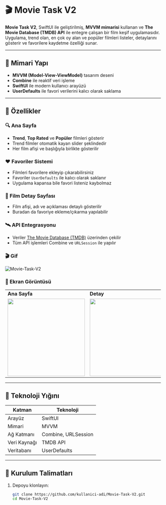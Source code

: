 # 🎬 Movie Task V2

**Movie Task V2**, SwiftUI ile geliştirilmiş, **MVVM mimarisi** kullanan ve **The Movie Database (TMDB) API** ile entegre çalışan bir film keşif uygulamasıdır. Uygulama, trend olan, en çok oy alan ve popüler filmleri listeler, detaylarını gösterir ve favorilere kaydetme özelliği sunar.

---

## 🧱 Mimari Yapı

- **MVVM (Model-View-ViewModel)** tasarım deseni
- **Combine** ile reaktif veri işleme
- **SwiftUI** ile modern kullanıcı arayüzü
- **UserDefaults** ile favori verilerini kalıcı olarak saklama

---

## 📱 Özellikler

### 🔍 Ana Sayfa
- **Trend**, **Top Rated** ve **Popüler** filmleri gösterir
- Trend filmler otomatik kayan slider şeklindedir
- Her film afişi ve başlığıyla birlikte gösterilir

### ❤️ Favoriler Sistemi
- Filmleri favorilere ekleyip çıkarabilirsiniz
- Favoriler `UserDefaults` ile kalıcı olarak saklanır
- Uygulama kapansa bile favori listeniz kaybolmaz

### 📄 Film Detay Sayfası
- Film afişi, adı ve açıklaması detaylı gösterilir
- Buradan da favoriye ekleme/çıkarma yapılabilir

### 🛰 API Entegrasyonu
- Veriler [The Movie Database (TMDB)](https://www.themoviedb.org/) üzerinden çekilir
- Tüm API işlemleri Combine ve `URLSession` ile yapılır

### 🎬 Gif
![Movie-Task-V2](https://github.com/user-attachments/assets/96622ae2-6029-4640-b533-649142b5328a)

### 📸 Ekran Görüntüsü

<table>
  <tr>
    <td><strong>Ana Sayfa</strong></td>
    <td><strong>Detay</strong></td>
    <td><strong>Favoriler-Boş</strong></td>
    <td><strong>Favoriler</strong></td>
  </tr>
  <tr>
    <td><img src="https://github.com/user-attachments/assets/4b9b4b43-bf54-4ac0-ac0c-d1cb5f245cd2" width="250"/></td>
    <td><img src="https://github.com/user-attachments/assets/a45e6e1a-65de-445f-bee4-76be390e8d08" width="250"/></td>
    <td><img src="https://github.com/user-attachments/assets/d122dd13-e951-4311-975e-1737f545895b" width="250"/></td>
    <td><img src="https://github.com/user-attachments/assets/a473f63e-e552-4744-88f5-ec361e45f7ed" width="250"/></td>
  </tr>
</table>



---

## 🔧 Teknoloji Yığını

| Katman        | Teknoloji          |
|---------------|--------------------|
| Arayüz        | SwiftUI            |
| Mimari        | MVVM               |
| Ağ Katmanı    | Combine, URLSession |
| Veri Kaynağı  | TMDB API           |
| Veritabanı    | UserDefaults       |

---

## 🚀 Kurulum Talimatları

1. Depoyu klonlayın:
   ```bash
   git clone https://github.com/kullanici-adi/Movie-Task-V2.git
   cd Movie-Task-V2

